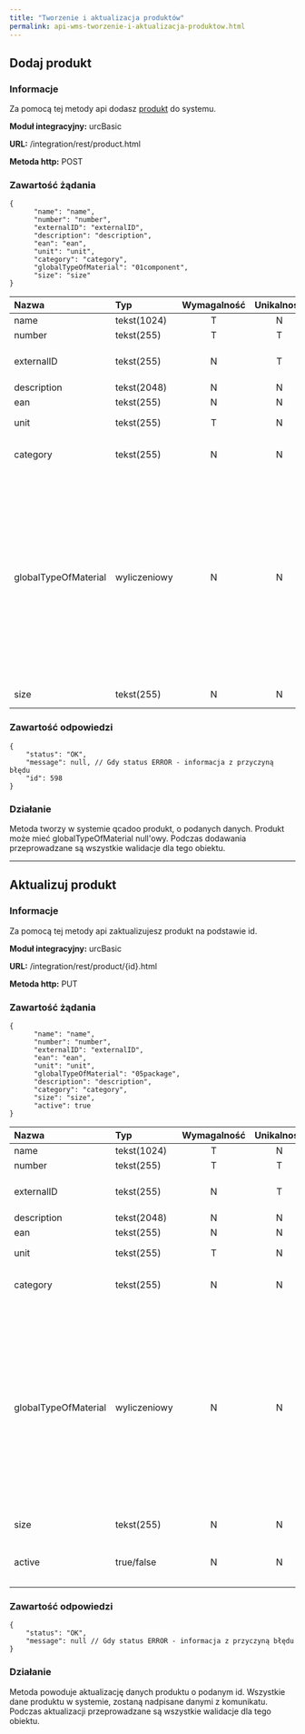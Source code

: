 ```yaml
---
title: "Tworzenie i aktualizacja produktów"
permalink: api-wms-tworzenie-i-aktualizacja-produktow.html
---
```


## Dodaj produkt

### Informacje

Za pomocą tej metody api dodasz [produkt](/produkty) do systemu.

  **Moduł integracyjny:** urcBasic

  **URL:** /integration/rest/product.html

  **Metoda http:** POST

### Zawartość żądania
~~~~~~~~
{
      "name": "name",
      "number": "number",
      "externalID": "externalID", 
      "description": "description",
      "ean": "ean",
      "unit": "unit",
      "category": "category",
      "globalTypeOfMaterial": "01component",
      "size": "size"
}
~~~~~~~~

Nazwa | Typ          | Wymagalność | Unikalność | Zawartość
:-|:-------------|:-----------:|:----------:|:-
name | tekst(1024)  |      T      |     N      | nazwa
number | tekst(255)   |      T      |     T      | numer
externalID | tekst(255)        |      N      |     T      | id/numer w systemie zewnętrznym
description | tekst(2048)  |      N      |     N      | opis
ean | tekst(255)        |      N      |     N      | ean
unit | tekst(255)   |      T      |     N      | jednostka ze słownika
category | tekst(255)   |      N      |     N      | kategoria produktu ze słownika
globalTypeOfMaterial | wyliczeniowy |      N      |     N      | globalny typ materiału. Możliwe wartości to: <br/>- 01component - surowiec, <br/>- 02intermediate - półprodukt, <br/>- 03finalProduct - produkt finalny, <br/>- 04waste - odpad, <br/>- 05package - opakowanie
size | tekst(255)   |      N      |     N      | numer rozmiaru

### Zawartość odpowiedzi
~~~~~~~~
{
    "status": "OK",
    "message": null, // Gdy status ERROR - informacja z przyczyną błędu
    "id": 598
}
~~~~~~~~

### Działanie
Metoda tworzy w systemie qcadoo produkt, o podanych danych. Produkt może mieć globalTypeOfMaterial null'owy. Podczas dodawania przeprowadzane są wszystkie walidacje dla tego obiektu.

---

## Aktualizuj produkt

### Informacje

Za pomocą tej metody api zaktualizujesz produkt na podstawie id.

  **Moduł integracyjny:** urcBasic

  **URL:** /integration/rest/product/{id}.html

  **Metoda http:** PUT

### Zawartość żądania
~~~~~~~~
{
      "name": "name",
      "number": "number",
      "externalID": "externalID",
      "ean": "ean",
      "unit": "unit",
      "globalTypeOfMaterial": "05package",
      "description": "description",
      "category": "category",
      "size": "size",
      "active": true
}
~~~~~~~~

Nazwa | Typ          | Wymagalność | Unikalność | Zawartość
:-|:-------------|:-----------:|:----------:|:-
name | tekst(1024)  |      T      |     N      | nazwa
number | tekst(255)   |      T      |     T      | numer
externalID | tekst(255)        |      N      |     T      | id/numer w systemie zewnętrznym
description | tekst(2048)  |      N      |     N      | opis
ean | tekst(255)        |      N      |     N      | ean
unit | tekst(255)   |      T      |     N      | jednostka ze słownika
category | tekst(255)   |      N      |     N      | kategoria produktu ze słownika
globalTypeOfMaterial | wyliczeniowy |      N      |     N      | globalny typ materiału. Możliwe wartości to: <br/>- 01component - surowiec, <br/>- 02intermediate - półprodukt, <br/>- 03finalProduct - produkt finalny, <br/>- 04waste - odpad, <br/>- 05package - opakowanie
size | tekst(255)   |      N      |     N      | numer rozmiaru
active | true/false      |      N      |     N      | aktywny (wartość domyślna false)

### Zawartość odpowiedzi
~~~~~~~~
{
    "status": "OK",
    "message": null // Gdy status ERROR - informacja z przyczyną błędu
}
~~~~~~~~

### Działanie
Metoda powoduje aktualizację danych produktu o podanym id. Wszystkie dane produktu w systemie, zostaną nadpisane danymi z komunikatu. Podczas aktualizacji przeprowadzane są wszystkie walidacje dla tego obiektu.

